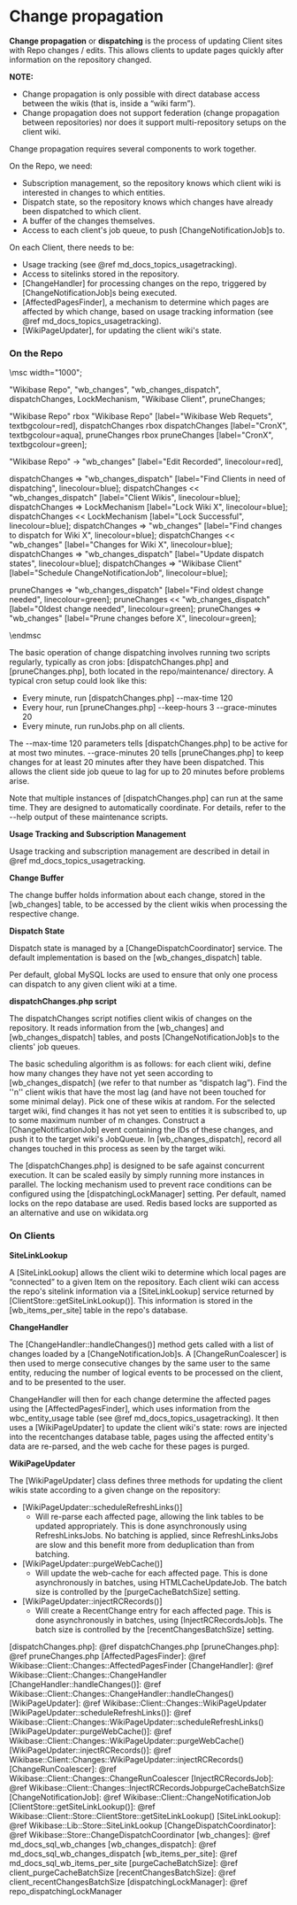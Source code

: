 # Change propagation

**Change propagation** or **dispatching** is the process of updating Client sites with Repo changes / edits.
This allows clients to update pages quickly after information on the repository changed.

**NOTE:**
 - Change propagation is only possible with direct database access between the wikis (that is, inside a “wiki farm”).
 - Change propagation does not support federation (change propagation between repositories) nor does it support multi-repository setups on the client wiki.

Change propagation requires several components to work together.

On the Repo, we need:

* Subscription management, so the repository knows which client wiki is interested in changes to which entities.
* Dispatch state, so the repository knows which changes have already been dispatched to which client.
* A buffer of the changes themselves.
* Access to each client's job queue, to push [ChangeNotificationJob]s to.

On each Client, there needs to be:

* Usage tracking (see @ref md_docs_topics_usagetracking).
* Access to sitelinks stored in the repository.
* [ChangeHandler] for processing changes on the repo, triggered by [ChangeNotificationJob]s being executed.
* [AffectedPagesFinder], a mechanism to determine which pages are affected by which change, based on usage tracking information (see @ref md_docs_topics_usagetracking).
* [WikiPageUpdater], for updating the client wiki's state.

### On the Repo

\msc
  width="1000";

  "Wikibase Repo",
  "wb_changes",
  "wb_changes_dispatch",
  dispatchChanges,
  LockMechanism,
  "Wikibase Client",
  pruneChanges;

  "Wikibase Repo" rbox "Wikibase Repo" [label="Wikibase Web Requets", textbgcolour=red],
  dispatchChanges rbox dispatchChanges [label="CronX", textbgcolour=aqua],
  pruneChanges rbox pruneChanges [label="CronX", textbgcolour=green];

  "Wikibase Repo" -> "wb_changes" [label="Edit Recorded", linecolour=red],

  dispatchChanges => "wb_changes_dispatch" [label="Find Clients in need of dispatching", linecolour=blue];
  dispatchChanges << "wb_changes_dispatch" [label="Client Wikis", linecolour=blue];
  dispatchChanges => LockMechanism [label="Lock Wiki X", linecolour=blue];
  dispatchChanges << LockMechanism [label="Lock Successful", linecolour=blue];
  dispatchChanges => "wb_changes" [label="Find changes to dispatch for Wiki X", linecolour=blue];
  dispatchChanges << "wb_changes" [label="Changes for Wiki X", linecolour=blue];
  dispatchChanges => "wb_changes_dispatch" [label="Update dispatch states", linecolour=blue];
  dispatchChanges => "Wikibase Client" [label="Schedule ChangeNotificationJob", linecolour=blue];

  pruneChanges => "wb_changes_dispatch" [label="Find oldest change needed", linecolour=green];
  pruneChanges << "wb_changes_dispatch" [label="Oldest change needed", linecolour=green];
  pruneChanges => "wb_changes" [label="Prune changes before X", linecolour=green];

\endmsc

The basic operation of change dispatching involves running two scripts regularly, typically as cron jobs: [dispatchChanges.php] and [pruneChanges.php], both located in the repo/maintenance/ directory.
A typical cron setup could look like this:

* Every minute, run [dispatchChanges.php] --max-time 120
* Every hour, run [pruneChanges.php] --keep-hours 3 --grace-minutes 20
* Every minute, run runJobs.php on all clients.

The --max-time 120 parameters tells [dispatchChanges.php] to be active for at most two minutes. --grace-minutes 20 tells [pruneChanges.php] to keep changes for at least 20 minutes after they have been dispatched.
This allows the client side job queue to lag for up to 20 minutes before problems arise.

Note that multiple instances of [dispatchChanges.php] can run at the same time.
They are designed to automatically coordinate. For details, refer to the --help output of these maintenance scripts.

**Usage Tracking and Subscription Management**

Usage tracking and subscription management are described in detail in @ref md_docs_topics_usagetracking.

**Change Buffer**

The change buffer holds information about each change, stored in the [wb_changes] table, to be accessed by the client wikis when processing the respective change.

**Dispatch State**

Dispatch state is managed by a [ChangeDispatchCoordinator] service.
The default implementation is based on the [wb_changes_dispatch] table.

Per default, global MySQL locks are used to ensure that only one process can dispatch to any given client wiki at a time.

**dispatchChanges.php script**

The dispatchChanges script notifies client wikis of changes on the repository.
It reads information from the [wb_changes] and [wb_changes_dispatch] tables, and posts [ChangeNotificationJob]s to the clients' job queues.

The basic scheduling algorithm is as follows: for each client wiki, define how many changes they have not yet seen according to [wb_changes_dispatch] (we refer to that number as “dispatch lag”).
Find the ''n'' client wikis that have the most lag (and have not been touched for some minimal delay).
Pick one of these wikis at random. For the selected target wiki, find changes it has not yet seen to entities it is subscribed to, up to some maximum number of m changes.
Construct a [ChangeNotificationJob] event containing the IDs of these changes, and push it to the target wiki's JobQueue.
In [wb_changes_dispatch], record all changes touched in this process as seen by the target wiki.

The [dispatchChanges.php] is designed to be safe against concurrent execution.
It can be scaled easily by simply running more instances in parallel.
The locking mechanism used to prevent race conditions can be configured using the [dispatchingLockManager] setting.
Per default, named locks on the repo database are used.
Redis based locks are supported as an alternative and use on wikidata.org

### On Clients

**SiteLinkLookup**

A [SiteLinkLookup] allows the client wiki to determine which local pages are “connected” to a given Item on the repository.
Each client wiki can access the repo's sitelink information via a [SiteLinkLookup] service returned by [ClientStore::getSiteLinkLookup()].
This information is stored in the [wb_items_per_site] table in the repo's database.

**ChangeHandler**

The [ChangeHandler::handleChanges()] method gets called with a list of changes loaded by a [ChangeNotificationJob]s.
A [ChangeRunCoalescer] is then used to merge consecutive changes by the same user to the same entity, reducing the number of logical events to be processed on the client, and to be presented to the user.

ChangeHandler will then for each change determine the affected pages using the [AffectedPagesFinder], which uses information from the wbc_entity_usage table (see @ref md_docs_topics_usagetracking).
It then uses a [WikiPageUpdater] to update the client wiki's state: rows are injected into the recentchanges database table, pages using the affected entity's data are re-parsed, and the web cache for these pages is purged.

**WikiPageUpdater**

The [WikiPageUpdater] class defines three methods for updating the client wikis state according to a given change on the repository:

* [WikiPageUpdater::scheduleRefreshLinks()]
  * Will re-parse each affected page, allowing the link tables to be updated appropriately. This is done asynchronously using RefreshLinksJobs. No batching is applied, since RefreshLinksJobs are slow and this benefit more from deduplication than from batching.
* [WikiPageUpdater::purgeWebCache()]
  * Will update the web-cache for each affected page. This is done asynchronously in batches, using HTMLCacheUpdateJob. The batch size is controlled by the [purgeCacheBatchSize] setting.
* [WikiPageUpdater::injectRCRecords()]
  * Will create a RecentChange entry for each affected page. This is done asynchronously in batches, using [InjectRCRecordsJob]s. The batch size is controlled by the [recentChangesBatchSize] setting.

[dispatchChanges.php]: @ref dispatchChanges.php
[pruneChanges.php]: @ref pruneChanges.php
[AffectedPagesFinder]: @ref Wikibase::Client::Changes::AffectedPagesFinder
[ChangeHandler]: @ref Wikibase::Client::Changes::ChangeHandler
[ChangeHandler::handleChanges()]: @ref Wikibase::Client::Changes::ChangeHandler::handleChanges()
[WikiPageUpdater]: @ref Wikibase::Client::Changes::WikiPageUpdater
[WikiPageUpdater::scheduleRefreshLinks()]: @ref Wikibase::Client::Changes::WikiPageUpdater::scheduleRefreshLinks()
[WikiPageUpdater::purgeWebCache()]: @ref Wikibase::Client::Changes::WikiPageUpdater::purgeWebCache()
[WikiPageUpdater::injectRCRecords()]: @ref Wikibase::Client::Changes::WikiPageUpdater::injectRCRecords()
[ChangeRunCoalescer]: @ref Wikibase::Client::Changes::ChangeRunCoalescer
[InjectRCRecordsJob]: @ref Wikibase::Client::Changes::InjectRCRecordsJobpurgeCacheBatchSize
[ChangeNotificationJob]: @ref Wikibase::Client::ChangeNotificationJob
[ClientStore::getSiteLinkLookup()]: @ref Wikibase::Client::Store::ClientStore::getSiteLinkLookup()
[SiteLinkLookup]: @ref Wikibase::Lib::Store::SiteLinkLookup
[ChangeDispatchCoordinator]: @ref Wikibase::Store::ChangeDispatchCoordinator
[wb_changes]: @ref md_docs_sql_wb_changes
[wb_changes_dispatch]: @ref md_docs_sql_wb_changes_dispatch
[wb_items_per_site]: @ref md_docs_sql_wb_items_per_site
[purgeCacheBatchSize]: @ref client_purgeCacheBatchSize
[recentChangesBatchSize]: @ref client_recentChangesBatchSize
[dispatchingLockManager]: @ref repo_dispatchingLockManager
